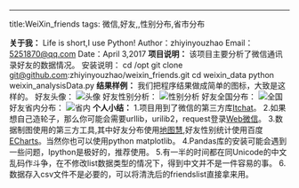 ---
title:WeiXin_friends
tags: 微信,好友,,性别分布,省市分布

**关于我：**
Life is short,I use Python!
Author：zhiyinyouzhao
Email：5251870@qq.com
Date：April 3,2017
**项目说明：**
该项目主要分析了微信通讯录好友的数据情况。
安装说明：
cd /opt
git clone git@github.com:zhiyinyouzhao/weixin_friends.git
cd weixin_data
python weixin_analysisData.py
**结果样例：**
我们把程序结果做成简单的图标，大致是这样的。
好友头像：
![头像](https://github.com/zhiyinyouzhao/weixin_friends/raw/master/result_images/朋友圈.jpg)
好友性别分析：
![性别分析](https://github.com/zhiyinyouzhao/weixin_friends/raw/master/result_images/friends.jpg)
好友全国分布：
![全国](https://github.com/zhiyinyouzhao/weixin_friends/raw/master/result_images/friends_ChinaMap.jpg)
好友省内分布：
![省内](https://github.com/zhiyinyouzhao/weixin_friends/raw/master/result_images/friends_Shanxi.jpg)
**个人小结：**
1.项目用到了微信的第三方库[Itchat](http://itchat.readthedocs.io/zh/latest/)。
2.如果想自己造轮子，那么你可能会需要urllib，urilib2，request登录[Web微信](https://wx.qq.com/)。
3.数据制图使用的第三方工具,其中好友分布使用[地图慧](http://c.dituhui.com/),好友性别统计使用百度[ECharts](http://echarts.baidu.com/)。当然你也可以使用python matplotlib。
4.Pandas库的安装可能会遇到一些问题，Ipython是极好的，推荐使用。
5.有一半的时间都在同Unicode的中文乱码作斗争，在不修改list数据类型的情况下，得到中文并不是一件容易的事。
6.数据存入csv文件不是必要的，可以将清洗后的friendslist直接拿来用。
